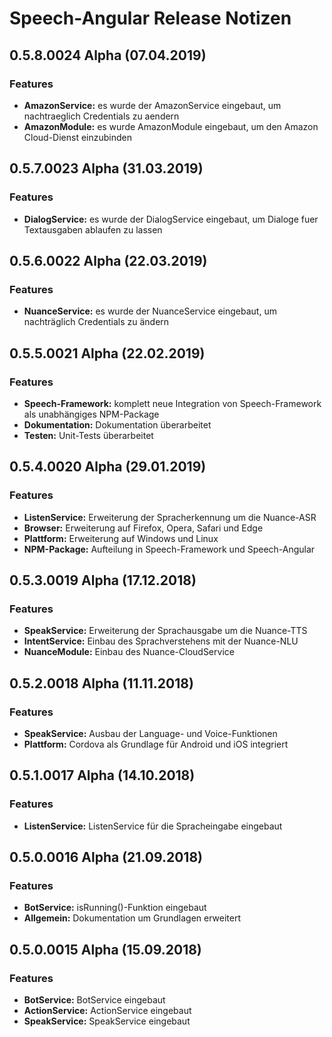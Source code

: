 # Speech-Angular Release Notizen


## 0.5.8.0024 Alpha (07.04.2019)

### Features

* **AmazonService:** es wurde der AmazonService eingebaut, um nachtraeglich Credentials zu aendern
* **AmazonModule:** es wurde AmazonModule eingebaut, um den Amazon Cloud-Dienst einzubinden


## 0.5.7.0023 Alpha (31.03.2019)

### Features

* **DialogService:** es wurde der DialogService eingebaut, um Dialoge fuer Textausgaben ablaufen zu lassen


## 0.5.6.0022 Alpha (22.03.2019)

### Features

* **NuanceService:** es wurde der NuanceService eingebaut, um nachträglich Credentials zu ändern


## 0.5.5.0021 Alpha (22.02.2019)

### Features

* **Speech-Framework:** komplett neue Integration von Speech-Framework als unabhängiges NPM-Package
* **Dokumentation:** Dokumentation überarbeitet
* **Testen:** Unit-Tests überarbeitet


## 0.5.4.0020 Alpha (29.01.2019)

### Features

* **ListenService:** Erweiterung der Spracherkennung um die Nuance-ASR
* **Browser:** Erweiterung auf Firefox, Opera, Safari und Edge
* **Plattform:** Erweiterung auf Windows und Linux
* **NPM-Package:** Aufteilung in Speech-Framework und Speech-Angular


## 0.5.3.0019 Alpha (17.12.2018)

### Features

* **SpeakService:** Erweiterung der Sprachausgabe um die Nuance-TTS
* **IntentService:** Einbau des Sprachverstehens mit der Nuance-NLU
* **NuanceModule:** Einbau des Nuance-CloudService


## 0.5.2.0018 Alpha (11.11.2018)

### Features

* **SpeakService:** Ausbau der Language- und Voice-Funktionen
* **Plattform:** Cordova als Grundlage für Android und iOS integriert


## 0.5.1.0017 Alpha (14.10.2018)

### Features

* **ListenService:** ListenService für die Spracheingabe eingebaut


## 0.5.0.0016 Alpha (21.09.2018)

### Features

* **BotService:** isRunning()-Funktion eingebaut
* **Allgemein:** Dokumentation um Grundlagen erweitert


## 0.5.0.0015 Alpha (15.09.2018)

### Features

* **BotService:** BotService eingebaut
* **ActionService:** ActionService eingebaut
* **SpeakService:** SpeakService eingebaut
